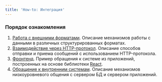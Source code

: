 ```yaml
---
title: 'How-to: Интеграция'
---
```


### Порядок ознакомления

1.  [Работа с внешними форматами](How-to_Working_with_external_formats.md). Описание механизмов работы с данными в различных структурированных форматах.
2.  [Взаимодействие через HTTP-протокол](How-to_Interaction_via_HTTP_protocol.md). Описание способов отправки и приема сообщений с использованием HTTP-протокола.
3.  [Фронтенд](How-to_Frontend.md). Пример обращения к системе из приложений, построенных на основе библиотеки [React](https://reactjs.org/).
4.  [Обращение к внутренним системам](How-to_Access_to_internal_systems.md). Описание механизмов низкоуровневого общения с сервером БД и сервером приложений.

  

  
